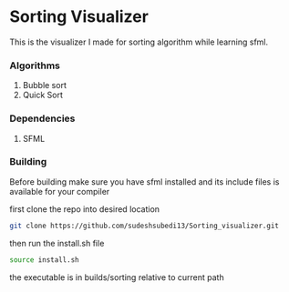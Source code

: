 # **Sorting Visualizer**

This is the visualizer I made for sorting algorithm while learning
sfml.

### **Algorithms**
1. Bubble sort
2. Quick Sort

### **Dependencies**
1. SFML

### **Building**
Before building make sure you have sfml installed and its include files is available for your compiler

first clone the repo into desired location

```sh
git clone https://github.com/sudeshsubedi13/Sorting_visualizer.git
```

then run the install.sh file
```sh
source install.sh
```

the executable is in builds/sorting relative to current path



